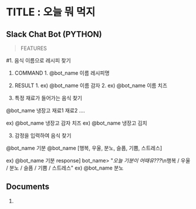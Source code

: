 TITLE : 오늘 뭐 먹지
===========
Slack Chat Bot (PYTHON)
-----------
>FEATURES

#1. 음식 이름으로 레시피 찾기 

  1. COMMAND
    1. @bot_name 이름 레시피명
    
  2. RESULT
    1. ex) @bot_name 이름 감자
    2. ex) @bot_name 이름 치즈

2. 특정 재료가 들어가는 음식 찾기

@bot_name 냉장고 재료1 재료2 ....

ex) @bot_name 냉장고 감자 치즈
ex) @bot_name 냉장고 김치

3. 감정을 입력하여 음식 찾기

@bot_name 기분
@bot_name [행복, 우울, 분노, 슬픔, 기쁨, 스트레스]

ex) @bot_name 기분
response] bot_name> "*오늘 기분이 어때유???*\n행복 / 우울 / 분노 / 슬픔 / 기쁨 / 스트레스"
ex) @bot_name 분노

Documents
---------

1. 
